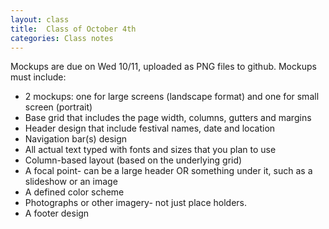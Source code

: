 ```yaml
---
layout: class
title:  Class of October 4th
categories: Class notes
---
```

Mockups are due on Wed 10/11, uploaded as PNG files to github. Mockups must include:
- 2 mockups: one for large screens (landscape format) and one for small screen (portrait)
- Base grid that includes the page width, columns, gutters and margins
- Header design that include festival names, date and location
- Navigation bar(s) design
- All actual text typed with fonts and sizes that you plan to use
- Column-based layout (based on the underlying grid)
- A focal point- can be a large header OR something under it, such as a slideshow or an image
- A defined color scheme
- Photographs or other imagery- not just place holders.
- A footer design

